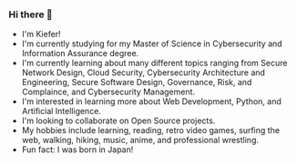 ### Hi there 👋

- I'm Kiefer!
- I'm currently studying for my Master of Science in Cybersecurity and Information Assurance degree.
- I'm currently learning about many different topics ranging from Secure Network Design, Cloud Security, Cybersecurity Architecture and Engineering, Secure Software Design, Governance, Risk, and Complaince, and Cybersecurity Management.
- I'm interested in learning more about Web Development, Python, and Artificial Intelligence.
- I'm looking to collaborate on Open Source projects.
- My hobbies include learning, reading, retro video games, surfing the web, walking, hiking, music, anime, and professional wrestling.
- Fun fact: I was born in Japan!

<!--
**kieferland/kieferland** is a ✨ _special_ ✨ repository because its `README.md` (this file) appears on your GitHub profile.

Here are some ideas to get you started:

- 🔭 I’m currently working on ...
- 🌱 I’m currently learning ...
- 👯 I’m looking to collaborate on ...
- 🤔 I’m looking for help with ...
- 💬 Ask me about ...
- 📫 How to reach me: ...
- 😄 Pronouns: ...
- ⚡ Fun fact: ...
-->
